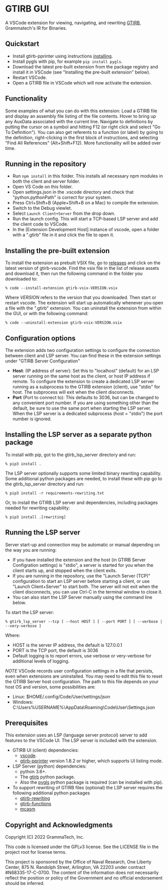 # GTIRB GUI

A VSCode extension for viewing, navigating, and rewriting [GTIRB][], Grammatech's IR for Binaries.

[GTIRB]: https://github.com/GrammaTech/gtirb

## Quickstart
- Install gtirb-pprinter using instructions [installing][].
- Install pygls with pip, for example `pip install pygls`.
- Download the latest pre-built extension from the package registry and install it in VSCode (see "Installing the pre-built extension" below).
- Restart VSCode.
- Open a GTIRB file in VSCode which will now activate the extension.

[installing]: https://github.com/GrammaTech/gtirb/#installing

## Functionality

Some examples of what you can do with this extension: Load a GTIRB file and display an assembly file listing of the file contents. Hover to bring up any AuxData associated with the current line. Navigate to definitions by putting the cursor on a symbol and hitting F12 (or right click and select "Go To Definition").  You can also get referents to a function (or label) by going to the definition, right-clicking in the first block of instructions, and selecting "Find All References" (Alt+Shift+F12). More functionality will be added over time.

## Running in the repository

- Run `npm install` in this folder. This installs all necessary npm modules in both the client and server folder.
- Open VS Code on this folder.
- Open settings.json in the .vscode directory and check that "python.pythonPath" is correct for your system.
- Press Ctrl+Shift+B (Apple+Shift+B on a Mac) to compile the extension.
- Switch to the Debug viewlet.
- Select `Launch Client+Server` from the drop down.
- Run the launch config. This will start a TCP-based LSP server and add the client code to VSCode.
- In the [Extension Development Host] instance of vscode, open a folder with a ".gtirb" file in it and click the file to open it.

## Installing the pre-built extension


To install the extension as prebuilt VSIX file, go to [releases][] and click on the latest version of gtirb-vscode. Find the vsix file in the list of release assets and download it, then run the following command in the folder you downloaded to:
```
% code --install-extension gtirb-vsix-VERSION.vsix
```
Where *VERSION* refers to the version that you downloaded. Then start or restart vscode. The extension will start up automatically whenever you open a file with the ".gtirb" extension. You can uninstall the extension from within the GUI, or with the following command:
```
% code --uninstall-extension gtirb-vsix-VERSION.vsix
```

[releases]: https://github.com/GrammaTech/gtirb-vscode/releases/

## Configuration options

The extension adds two configuration settings to configure the connection between client and LSP server. You can find these in the extension settings under "GTIRB Server Configuration"
- **Host**: (IP address of server): Set this to "localhost" (default) for an LSP server running on the same host as the client, or host IP address if remote. To configure the extension to create a dedicated LSP server running as a subprocess to the GTIRB extension (client), use "stdio" for host. The subprocess will exit when the client disconnects.
- **Port** (Port to connect to): This defaults to 3036, but can be changed to any convenient port number. If you are using something other than the default, be sure to use the same port when starting the LSP server. When the LSP server is a dedicated subprocess (host = "stdio") the port number is ignored.

## Installing the LSP server as a separate python package

To install with pip, got to the gtirb_lsp_server directory and run:
```
% pip3 install .
```

The LSP server optionally supports some limited binary rewriting capability. Some additional python packages are needed, to install these with pip go to the gtirb_lsp_server directory and run:
```
% pip3 install -r requirements-rewriting.txt
```
Or, to install the GTIRB LSP server and dependencies, including packages needed for rewriting capability:
```
% pip3 install .[rewriting]
```

## Running the LSP server

Server start-up and connection may be automatic or manual depending on the way you are running:
- If you have installed the extension and the host (in GTIRB Server Configration settings) is "stdio", a server is started for you when the client starts up, and stopped when the client exits.
- If you are running in the repository, use the "Launch Server (TCP)" configuration to start an LSP server before starting a client, or use "Launch Client+Server" to start both. The server will not exit when the client disconnects, you can use Ctrl-C in the terminal window to close it.
- You can also start the LSP Server manually using the command line below.

To start the LSP server:
```
% gtirb_lsp_server --tcp [ --host HOST ] [ --port PORT ] [ --verbose | --very-verbose ]
```
Where:
- HOST is the server IP address, the default is 127.0.0.1
- PORT is the TCP port, the default is 3036
- Default logging is to report errors, use verbose or very-verbose for additional levels of logging.

*NOTE* VSCode records user configuration settings in a file that persists, even when extensions are uninstalled. You may need to edit this file to reset the GTIRB Server host configuration. The path to this file depends on your host OS and version, some possibilities are:
- Linux: $HOME/.config/Code/User/settings/json
- Windows: C:\Users\%USERNAME%\AppData\Roaming\Code\User\Settings.json

## Prerequisites

This extension uses an LSP (language server protocol) server to add features to the VSCode UI. The LSP server is included with the extension.
- GTIRB UI (client) dependencies:
    - [vscode][].
    - [gtirb-pprinter][] version 1.8.2 or higher, which supports UI listing mode.
- LSP Server (python) dependencies:
    - python 3.6+.
    - The [gtirb][] python package.
    - Also the [pygls][] python package is required (can be installed with pip).
 - To support rewriting of GTIRB files (optional) the LSP server requires the following additional python packages
    - [gtirb-rewriting][]
    - [gtirb-functions][]
    - [mcasm][]

[vscode]: https://code.visualstudio.com/download
[gtirb]: https://github.com/GrammaTech/gtirb
[mcasm]: https://github.com/GrammaTech/mc-asm
[pygls]: https://github.com/openlawlibrary/pygls
[gtirb-pprinter]: https://github.com/GrammaTech/gtirb-pprinter
[gtirb-rewriting]: https://github.com/GrammaTech/gtirb-rewriting
[gtirb-functions]: https://github.com/GrammaTech/gtirb-functions

## Copyright and Acknowledgments

Copyright (C) 2022 GrammaTech, Inc.

This code is licensed under the GPLv3 license. See the LICENSE file in the project root for license terms.

This project is sponsored by the Office of Naval Research, One Liberty Center, 875 N. Randolph Street, Arlington, VA 22203 under contract #N68335-17-C-0700. The content of the information does not necessarily reflect the position or policy of the Government and no official endorsement should be inferred.
